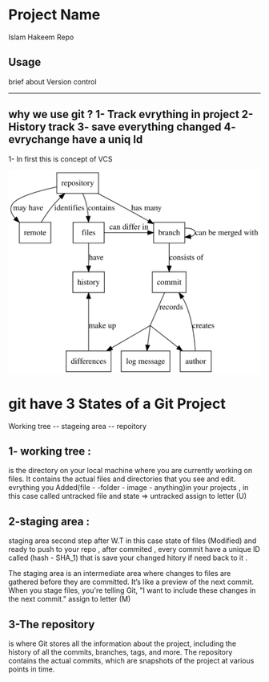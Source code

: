 # Project Name

Islam Hakeem Repo


## Usage

brief about Version control 


--------------------------------------------------
why we use git ?
1- Track evrything in project
2- History track 
3- save everything changed 
4- evrychange have a uniq Id 
------------------------------------------------------

1- In first this is concept of VCS 

![Concept Image](concept.svg)

# git have 3 States of a Git Project 

Working tree -- stageing area -- repoitory 
## 1- working tree : 
is the directory on your local machine where you are currently working on files. It contains the actual files and directories that you see and edit.
evrything you Added(file - -folder - image - anything)in your projects , in this case called untracked file 
and state => untracked assign to letter (U)

## 2-staging area :
 staging area second step after W.T in this case state of files (Modified) and ready to push to your repo , after commited ,
every commit have a unique ID called (hash - SHA_1) that is save your changed hitory if need back  to it .

The staging area is an intermediate area where changes to files are gathered before they are committed. It’s like a preview of the next commit. When you stage files, you're telling Git, "I want to include these changes in the next commit."
assign to letter (M)

## 3-The repository
 is where Git stores all the information about the project, including the history of all the commits, branches, tags, and more. The repository contains the actual commits, which are snapshots of the project at various points in time.




